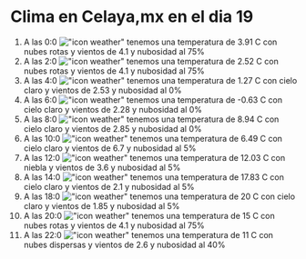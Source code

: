 # Clima en Celaya,mx en el dia 19

1. A las 0:0 !["icon weather"](http://openweathermap.org/img/w/04n.png) tenemos una temperatura de 3.91 C con nubes rotas y  vientos de 4.1 y nubosidad al 75%
1. A las 2:0 !["icon weather"](http://openweathermap.org/img/w/04n.png) tenemos una temperatura de 2.52 C con nubes rotas y  vientos de 4.1 y nubosidad al 75%
1. A las 4:0 !["icon weather"](http://openweathermap.org/img/w/01n.png) tenemos una temperatura de 1.27 C con cielo claro y  vientos de 2.53 y nubosidad al 0%
1. A las 6:0 !["icon weather"](http://openweathermap.org/img/w/01n.png) tenemos una temperatura de -0.63 C con cielo claro y  vientos de 2.28 y nubosidad al 0%
1. A las 8:0 !["icon weather"](http://openweathermap.org/img/w/01d.png) tenemos una temperatura de 8.94 C con cielo claro y  vientos de 2.85 y nubosidad al 0%
1. A las 10:0 !["icon weather"](http://openweathermap.org/img/w/01d.png) tenemos una temperatura de 6.49 C con cielo claro y  vientos de 6.7 y nubosidad al 5%
1. A las 12:0 !["icon weather"](http://openweathermap.org/img/w/50d.png) tenemos una temperatura de 12.03 C con niebla y  vientos de 3.6 y nubosidad al 5%
1. A las 14:0 !["icon weather"](http://openweathermap.org/img/w/01d.png) tenemos una temperatura de 17.83 C con cielo claro y  vientos de 2.1 y nubosidad al 5%
1. A las 18:0 !["icon weather"](http://openweathermap.org/img/w/01d.png) tenemos una temperatura de 20 C con cielo claro y  vientos de 1.85 y nubosidad al 5%
1. A las 20:0 !["icon weather"](http://openweathermap.org/img/w/04n.png) tenemos una temperatura de 15 C con nubes rotas y  vientos de 4.1 y nubosidad al 75%
1. A las 22:0 !["icon weather"](http://openweathermap.org/img/w/03n.png) tenemos una temperatura de 11 C con nubes dispersas y  vientos de 2.6 y nubosidad al 40%

